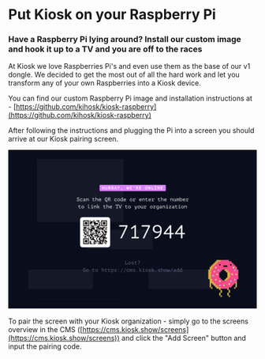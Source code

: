 # Put Kiosk on your Raspberry Pi
### Have a Raspberry Pi lying around? Install our custom image and hook it up to a TV and you are off to the races

At Kiosk we love Raspberries Pi's and even use them as the base of our v1 dongle. We decided to get the most out of all the hard work and let you transform any of your own Raspberries into a Kiosk device.

You can find our custom Raspberry Pi image and installation instructions at - [https://github.com/kihosk/kiosk-raspberry](https://github.com/kihosk/kiosk-raspberry)

After following the instructions and plugging the Pi into a screen you should arrive at our Kiosk pairing screen.

![screenshot](./screenshot.png)

To pair the screen with your Kiosk organization - simply go to the screens overview in the CMS ([https://cms.kiosk.show/screens](https://cms.kiosk.show/screens)) and click the "Add Screen" button and input the pairing code.